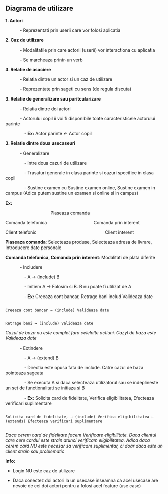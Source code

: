 ## Diagrama de utilizare

**1. Actori**

&emsp;&emsp;&emsp; - Reprezentati prin userii care vor folosi aplicatia

**2. Caz de utilizare**

&emsp;&emsp;&emsp; - Modalitatile prin care actorii (userii) vor interactiona cu aplicatia

&emsp;&emsp;&emsp; - Se marcheaza printr-un verb

**3. Relatie de asociere**

&emsp;&emsp;&emsp; - Relatia dintre un actor si un caz de utilizare

&emsp;&emsp;&emsp; - Reprezentate prin sageti cu sens (de regula discuta)

**3. Relatie de generalizare sau paritcularizare**

&emsp;&emsp;&emsp; - Relatia dintre doi actori

&emsp;&emsp;&emsp; - Actorului copil ii voi fi disponibile toate caracteristicele actorului parinte

&emsp;&emsp;&emsp;&emsp; - **Ex:** Actor parinte <- Actor copil

**3. Relatie dintre doua usecaseuri**

&emsp;&emsp;&emsp; - Generalizare

&emsp;&emsp;&emsp;&emsp; - Intre doua cazuri de utilizare

&emsp;&emsp;&emsp;&emsp; - Trasaturi generale in clasa parinte si cazuri specifice in clasa copil

&emsp;&emsp;&emsp;&emsp; - Sustine examen cu Sustine examen online, Sustine examen in campus (Adica putem sustine un examen si online si in campus)

**Ex:**


&emsp;&emsp;&emsp;&emsp;&emsp;&emsp;&emsp;&emsp;&emsp;&emsp; Plaseaza comanda

Comanda telefonica &emsp;&emsp;&emsp;&emsp;&emsp;&emsp;&emsp;&emsp;&emsp;&emsp; Comanda prin interent

Client telefonic &emsp;&emsp;&emsp;&emsp;&emsp;&emsp;&emsp;&emsp;&emsp;&emsp;&emsp;&emsp;&emsp;&emsp;&emsp; Client interent

**Plaseaza comanda**: Selecteaza produse, Selecteaza adresa de livrare, Introducere date personale

**Comanda telefonica, Comanda prin interent**: Modalitati de plata diferite

&emsp;&emsp;&emsp; - Includere

&emsp;&emsp;&emsp;&emsp; - A &rarr; (include) B

&emsp;&emsp;&emsp;&emsp; - Initiem A &rarr; Folosim si B. B nu poate fi utilizat de A

&emsp;&emsp;&emsp;&emsp; - **Ex:** Creeaza cont bancar, Retrage bani includ Valideaza date

<code>
Creeaza cont bancar &rarr; (include) Valideaza date

Retrage bani &rarr; (include) Valideaza date
</code>

<i>Cazul de baza nu este complet fara celelalte actiuni. Cazyl de baza este Valideaza date</i>

&emsp;&emsp;&emsp; - Extindere

&emsp;&emsp;&emsp;&emsp; - A &rarr; (extend) B

&emsp;&emsp;&emsp;&emsp; - Directia este opusa fata de include. Catre cazul de baza pointeaza sageata

&emsp;&emsp;&emsp;&emsp; - Se executa A si daca selecteaza utilizatorul sau se indeplineste un set de functionalitati se initiaza si B

&emsp;&emsp;&emsp;&emsp; - **Ex:** Solicita card de fidelitate, Verifica eligibilitatea, Efecteaza verificari suplimentare

<code>
Solicita card de fidelitate, &rarr; (include) Verifica eligibilitatea &larr; (extends) Efecteaza verificari suplimentare

</code>

<i>Daca cerem card de fidelitate facem Verificare eligibilitate. Daca clientul care cere cardul este strain atunci verificam eligibilitatea. Adica daca cerem card NU este necesar sa verificam suplimentar, ci doar daca este un client strain sau problematic</i>

**Info:**

- Login NU este caz de utilizare

- Daca conectez doi actori la un usecase inseamna ca acel usecase are nevoie de cei doi actori pentru a folosi acel feature (use case)